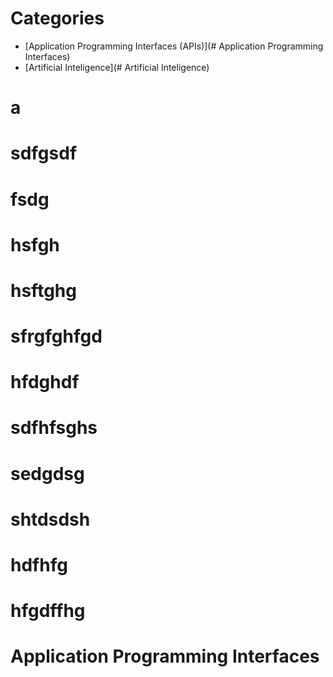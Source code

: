 # Categories
- [Application Programming Interfaces (APIs)](# Application Programming Interfaces)
- [Artificial Inteligence](# Artificial Inteligence)

# a
# sdfgsdf
# fsdg

# hsfgh
# hsftghg




# sfrgfghfgd
# hfdghdf
# sdfhfsghs
# sedgdsg
# shtdsdsh

# hdfhfg

# hfgdffhg

# Application Programming Interfaces
